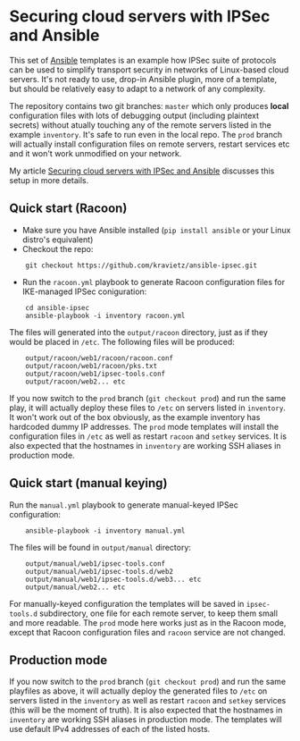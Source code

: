 # Securing cloud servers with IPSec and Ansible

This set of [Ansible](http://docs.ansible.com/index.html) templates is an example how IPSec suite of protocols can be used to simplify transport security in networks of Linux-based cloud servers. It's not ready to use, drop-in Ansible plugin, more of a template,  but should be relatively easy to adapt to a network of any complexity.

The repository contains two git branches: `master` which only produces **local** configuration files with lots of debugging output (including plaintext secrets) without atually touching any of the remote servers listed in the example `inventory`. It's safe to run even in the local repo. The `prod` branch will actually install configuration files on remote servers, restart services etc and it won't work unmodified on your network.

My article [Securing cloud servers with IPSec and Ansible](https://ipsec.pl/ipsec/2015/securing-cloud-servers-ipsec-and-ansible.html) discusses this setup in more details.

## Quick start (Racoon)
* Make sure you have Ansible installed (`pip install ansible` or your Linux distro's equivalent)
* Checkout the repo:

````
    git checkout https://github.com/kravietz/ansible-ipsec.git
````

* Run the `racoon.yml` playbook to generate Racoon configuration files for IKE-managed IPSec coniguration:

````
    cd ansible-ipsec
    ansible-playbook -i inventory racoon.yml
````

The files will generated into the `output/racoon` directory, just as if they would be placed in `/etc`. The following files will be produced:

````
    output/racoon/web1/racoon/racoon.conf
    output/racoon/web1/racoon/pks.txt
    output/racoon/web1/ipsec-tools.conf
    output/racoon/web2... etc
````

If you now switch to the `prod` branch (`git checkout prod`) and run the same play, it will actually deploy these files to `/etc` on servers listed in `inventory`. It won't work out of the box obviously, as the example inventory has hardcoded dummy IP addresses. The `prod` mode templates will install the configuration files in `/etc` as well as restart `racoon` and `setkey` services. It is also expected that the hostnames in `inventory` are working SSH aliases in production mode.

## Quick start (manual keying)
Run the `manual.yml` playbook to generate manual-keyed IPSec configuration:

````
    ansible-playbook -i inventory manual.yml
````

The files will be found in `output/manual` directory:

````
    output/manual/web1/ipsec-tools.conf
    output/manual/web1/ipsec-tools.d/web2
    output/manual/web1/ipsec-tools.d/web3... etc
    output/manual/web2... etc
````

For manually-keyed configuration the templates will be saved in `ipsec-tools.d` subdirectory, one file for each remote server, to keep them small and more readable. The `prod` mode here works just as in the Racoon mode, except that Racoon configuration files and `racoon` service are not changed.

## Production mode

If you now switch to the `prod` branch (`git checkout prod`) and run the same playfiles as above, it will actually deploy the generated files to `/etc` on servers listed in the `inventory` as  well as restart `racoon` and `setkey` services (this will be the moment of truth). It is also expected that the hostnames in `inventory` are working SSH aliases in production mode. The templates will use default IPv4 addresses of each of the listed hosts.
